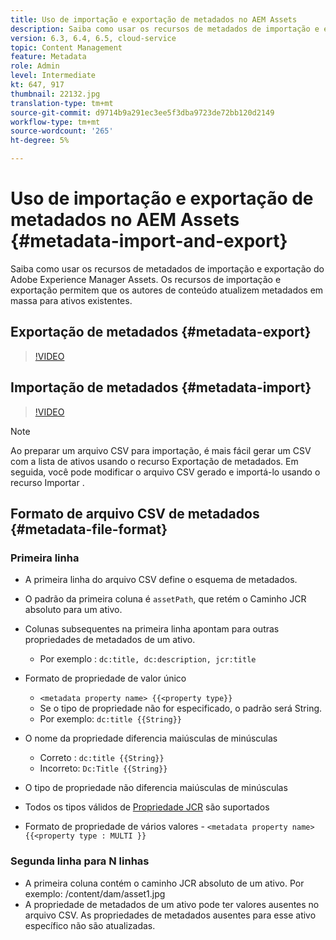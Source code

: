 ```yaml
---
title: Uso de importação e exportação de metadados no AEM Assets
description: Saiba como usar os recursos de metadados de importação e exportação do Adobe Experience Manager Assets. Os recursos de importação e exportação permitem que os autores de conteúdo atualizem metadados em massa para ativos existentes.
version: 6.3, 6.4, 6.5, cloud-service
topic: Content Management
feature: Metadata
role: Admin
level: Intermediate
kt: 647, 917
thumbnail: 22132.jpg
translation-type: tm+mt
source-git-commit: d9714b9a291ec3ee5f3dba9723de72bb120d2149
workflow-type: tm+mt
source-wordcount: '265'
ht-degree: 5%

---
```



# Uso de importação e exportação de metadados no AEM Assets {#metadata-import-and-export}

Saiba como usar os recursos de metadados de importação e exportação do Adobe Experience Manager Assets. Os recursos de importação e exportação permitem que os autores de conteúdo atualizem metadados em massa para ativos existentes.

## Exportação de metadados {#metadata-export}

>[!VIDEO](https://video.tv.adobe.com/v/22132/?quality=12&learn=on)

## Importação de metadados {#metadata-import}

>[!VIDEO](https://video.tv.adobe.com/v/21374/?quality=12&learn=on)

>[!NOTE]
>
> Ao preparar um arquivo CSV para importação, é mais fácil gerar um CSV com a lista de ativos usando o recurso Exportação de metadados. Em seguida, você pode modificar o arquivo CSV gerado e importá-lo usando o recurso Importar .

## Formato de arquivo CSV de metadados {#metadata-file-format}

### Primeira linha

* A primeira linha do arquivo CSV define o esquema de metadados.
* O padrão da primeira coluna é `assetPath`, que retém o Caminho JCR absoluto para um ativo.

* Colunas subsequentes na primeira linha apontam para outras propriedades de metadados de um ativo.
   * Por exemplo : `dc:title, dc:description, jcr:title`

* Formato de propriedade de valor único

   * `<metadata property name> {{<property type}}`
   * Se o tipo de propriedade não for especificado, o padrão será String.
   * Por exemplo: `dc:title {{String}}`

* O nome da propriedade diferencia maiúsculas de minúsculas
   * Correto : `dc:title {{String}}`
   * Incorreto: `Dc:Title {{String}}`

* O tipo de propriedade não diferencia maiúsculas de minúsculas
* Todos os tipos válidos de [Propriedade JCR](https://docs.adobe.com/docs/en/spec/jsr170/javadocs/jcr-2.0/javax/jcr/PropertyType.html) são suportados

* Formato de propriedade de vários valores - `<metadata property name> {{<property type : MULTI }}`

### Segunda linha para N linhas

* A primeira coluna contém o caminho JCR absoluto de um ativo. Por exemplo: /content/dam/asset1.jpg
* A propriedade de metadados de um ativo pode ter valores ausentes no arquivo CSV. As propriedades de metadados ausentes para esse ativo específico não são atualizadas.
